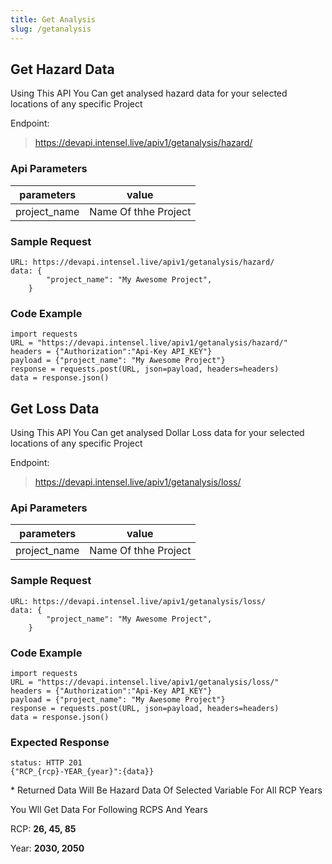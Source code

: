 ```yaml
---
title: Get Analysis
slug: /getanalysis
---
```


## Get Hazard Data

Using This API You Can get analysed hazard data for your selected locations of any specific Project

Endpoint:

> https://devapi.intensel.live/apiv1/getanalysis/hazard/


### Api Parameters

| parameters        | value                             |
| ---------------- | --------------------------------- |
| project_name              | Name Of thhe Project    |

### Sample Request
```
URL: https://devapi.intensel.live/apiv1/getanalysis/hazard/
data: {
		"project_name": "My Awesome Project",
    }
```
### Code Example

```
import requests
URL = "https://devapi.intensel.live/apiv1/getanalysis/hazard/"
headers = {"Authorization":"Api-Key API_KEY"}
payload = {"project_name": "My Awesome Project"}
response = requests.post(URL, json=payload, headers=headers)
data = response.json()
```

## Get Loss Data

Using This API You Can get analysed Dollar Loss data for your selected locations of any specific Project

Endpoint:

> https://devapi.intensel.live/apiv1/getanalysis/loss/


### Api Parameters

| parameters        | value                             |
| ---------------- | --------------------------------- |
| project_name              | Name Of thhe Project    |

### Sample Request
```
URL: https://devapi.intensel.live/apiv1/getanalysis/loss/
data: {
		"project_name": "My Awesome Project",
    }
```
### Code Example

```
import requests
URL = "https://devapi.intensel.live/apiv1/getanalysis/loss/"
headers = {"Authorization":"Api-Key API_KEY"}
payload = {"project_name": "My Awesome Project"}
response = requests.post(URL, json=payload, headers=headers)
data = response.json()
```

### Expected Response
```
status: HTTP 201
{"RCP_{rcp}-YEAR_{year}":{data}}
```
\* Returned Data Will Be Hazard Data Of Selected Variable For All RCP Years

You Wll Get Data For Following RCPS And Years

RCP: **26, 45, 85**

Year: **2030, 2050**